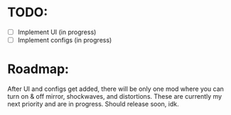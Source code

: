 # TODO:

- [ ] Implement UI (in progress)
- [ ] Implement configs (in progress)

# Roadmap:

After UI and configs get added, there will be only one mod where you can turn on & off mirror, shockwaves, and distortions. These are currently my next priority and are in progress. Should release soon, idk.
